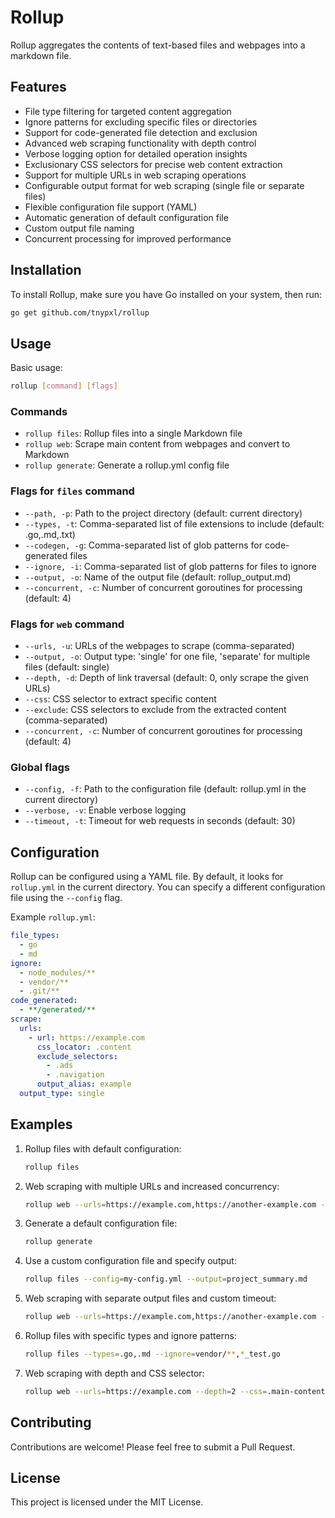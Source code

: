 # Rollup

Rollup aggregates the contents of text-based files and webpages into a markdown file.

## Features

- File type filtering for targeted content aggregation
- Ignore patterns for excluding specific files or directories
- Support for code-generated file detection and exclusion
- Advanced web scraping functionality with depth control
- Verbose logging option for detailed operation insights
- Exclusionary CSS selectors for precise web content extraction
- Support for multiple URLs in web scraping operations
- Configurable output format for web scraping (single file or separate files)
- Flexible configuration file support (YAML)
- Automatic generation of default configuration file
- Custom output file naming
- Concurrent processing for improved performance

## Installation

To install Rollup, make sure you have Go installed on your system, then run:

```bash
go get github.com/tnypxl/rollup
```

## Usage

Basic usage:

```bash
rollup [command] [flags]
```

### Commands

- `rollup files`: Rollup files into a single Markdown file
- `rollup web`: Scrape main content from webpages and convert to Markdown
- `rollup generate`: Generate a rollup.yml config file

### Flags for `files` command

- `--path, -p`: Path to the project directory (default: current directory)
- `--types, -t`: Comma-separated list of file extensions to include (default: .go,.md,.txt)
- `--codegen, -g`: Comma-separated list of glob patterns for code-generated files
- `--ignore, -i`: Comma-separated list of glob patterns for files to ignore
- `--output, -o`: Name of the output file (default: rollup_output.md)
- `--concurrent, -c`: Number of concurrent goroutines for processing (default: 4)

### Flags for `web` command

- `--urls, -u`: URLs of the webpages to scrape (comma-separated)
- `--output, -o`: Output type: 'single' for one file, 'separate' for multiple files (default: single)
- `--depth, -d`: Depth of link traversal (default: 0, only scrape the given URLs)
- `--css`: CSS selector to extract specific content
- `--exclude`: CSS selectors to exclude from the extracted content (comma-separated)
- `--concurrent, -c`: Number of concurrent goroutines for processing (default: 4)

### Global flags

- `--config, -f`: Path to the configuration file (default: rollup.yml in the current directory)
- `--verbose, -v`: Enable verbose logging
- `--timeout, -t`: Timeout for web requests in seconds (default: 30)

## Configuration

Rollup can be configured using a YAML file. By default, it looks for `rollup.yml` in the current directory. You can specify a different configuration file using the `--config` flag.

Example `rollup.yml`:

```yaml
file_types:
  - go
  - md
ignore:
  - node_modules/**
  - vendor/**
  - .git/**
code_generated:
  - **/generated/**
scrape:
  urls:
    - url: https://example.com
      css_locator: .content
      exclude_selectors:
        - .ads
        - .navigation
      output_alias: example
  output_type: single
```

## Examples

1. Rollup files with default configuration:

   ```bash
   rollup files
   ```

2. Web scraping with multiple URLs and increased concurrency:

   ```bash
   rollup web --urls=https://example.com,https://another-example.com --concurrent=8
   ```

3. Generate a default configuration file:

   ```bash
   rollup generate
   ```

4. Use a custom configuration file and specify output:

   ```bash
   rollup files --config=my-config.yml --output=project_summary.md
   ```

5. Web scraping with separate output files and custom timeout:
   ```bash
   rollup web --urls=https://example.com,https://another-example.com --output=separate --timeout=60
   ```

6. Rollup files with specific types and ignore patterns:
   ```bash
   rollup files --types=.go,.md --ignore=vendor/**,*_test.go
   ```

7. Web scraping with depth and CSS selector:
   ```bash
   rollup web --urls=https://example.com --depth=2 --css=.main-content
   ```

## Contributing

Contributions are welcome! Please feel free to submit a Pull Request.

## License

This project is licensed under the MIT License.
